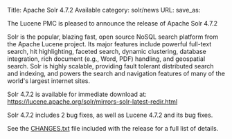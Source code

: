 Title: Apache Solr 4.7.2 Available
category: solr/news
URL: 
save_as: 

The Lucene PMC is pleased to announce the release of Apache Solr 4.7.2

Solr is the popular, blazing fast, open source NoSQL search platform
from the Apache Lucene project. Its major features include powerful
full-text search, hit highlighting, faceted search, dynamic
clustering, database integration, rich document (e.g., Word, PDF)
handling, and geospatial search. Solr is highly scalable, providing
fault tolerant distributed search and indexing, and powers the search
and navigation features of many of the world's largest internet sites.

Solr 4.7.2 is available for immediate download at:
<https://lucene.apache.org/solr/mirrors-solr-latest-redir.html>

Solr 4.7.2 includes 2 bug fixes,
as well as Lucene 4.7.2 and its bug fixes.

See the [CHANGES.txt](/solr/4_7_2/changes/Changes.html)
file included with the release for a full list of details.

